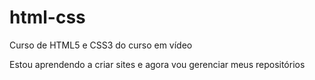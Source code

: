 # html-css
 Curso de HTML5 e CSS3 do curso em vídeo

Estou aprendendo a criar sites e agora vou gerenciar meus repositórios 
